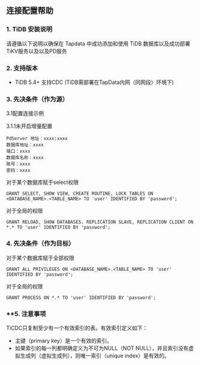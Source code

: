 ## **连接配置帮助**
### **1. TiDB 安装说明**

请遵循以下说明以确保在 Tapdata 中成功添加和使用 TiDB 数据库以及成功部署TiKV服务以及以及PD服务

### **2. 支持版本**

 - TiDB 5.4+ 支持CDC (TiDB需部署在TapData内网（同网段）环境下)

### **3. 先决条件（作为源）**
3.1配置连接示例

3.1.1未开启增量配置
```
PdServer 地址：xxxx:xxxx
数据库地址：xxxx
端口：xxxx
数据库名称：xxxx
账号：xxxx
密码：xxxx
```

对于某个数据库赋于select权限
```
GRANT SELECT, SHOW VIEW, CREATE ROUTINE, LOCK TABLES ON <DATABASE_NAME>.<TABLE_NAME> TO 'user' IDENTIFIED BY 'password';
```
对于全局的权限
```
GRANT RELOAD, SHOW DATABASES, REPLICATION SLAVE, REPLICATION CLIENT ON *.* TO 'user' IDENTIFIED BY 'password';
```
###  **4. 先决条件（作为目标）**
对于某个数据库赋于全部权限
```
GRANT ALL PRIVILEGES ON <DATABASE_NAME>.<TABLE_NAME> TO 'user' IDENTIFIED BY 'password';
```
对于全局的权限
```
GRANT PROCESS ON *.* TO 'user' IDENTIFIED BY 'password';
```

### **5. 注意事项

TiCDC只复制至少有一个有效索引的表。有效索引定义如下：

 - 主键（primary key）是一个有效的索引。
 - 如果索引的每一列都明确定义为不可为NULL（NOT NULL），并且索引没有虚拟生成列（虚拟生成列），则唯一索引（unique index）是有效的。
